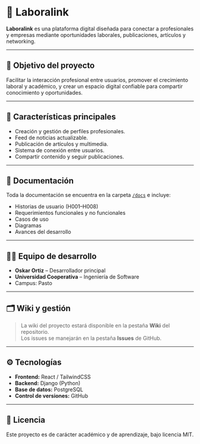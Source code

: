 # 💼 Laboralink

**Laboralink** es una plataforma digital diseñada para conectar a profesionales y empresas mediante oportunidades laborales, publicaciones, artículos y networking.

---

## 🚀 Objetivo del proyecto
Facilitar la interacción profesional entre usuarios, promover el crecimiento laboral y académico, y crear un espacio digital confiable para compartir conocimiento y oportunidades.

---

## 🧠 Características principales
- Creación y gestión de perfiles profesionales.
- Feed de noticias actualizable.
- Publicación de artículos y multimedia.
- Sistema de conexión entre usuarios.
- Compartir contenido y seguir publicaciones.

---

## 🧩 Documentación
Toda la documentación se encuentra en la carpeta [`/docs`](./docs) e incluye:
- Historias de usuario (H001–H008)
- Requerimientos funcionales y no funcionales
- Casos de uso
- Diagramas
- Avances del desarrollo

---

## 🧑‍💻 Equipo de desarrollo
- **Oskar Ortiz** – Desarrollador principal  
- **Universidad Cooperativa** – Ingeniería de Software  
- Campus: Pasto

---

## 🗂️ Wiki y gestión
> La wiki del proyecto estará disponible en la pestaña **Wiki** del repositorio.  
> Los issues se manejarán en la pestaña **Issues** de GitHub.

---

## ⚙️ Tecnologías
- **Frontend:** React / TailwindCSS  
- **Backend:** Django (Python)  
- **Base de datos:** PostgreSQL  
- **Control de versiones:** GitHub

---

## 📜 Licencia
Este proyecto es de carácter académico y de aprendizaje, bajo licencia MIT.
